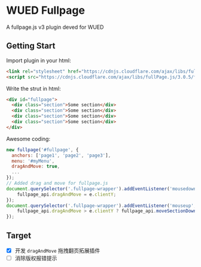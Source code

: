 # WUED Fullpage

A fullpage.js v3 plugin deved for WUED

## Getting Start

Import plugin in your html:

```html
<link rel="stylesheet" href="https://cdnjs.cloudflare.com/ajax/libs/fullPage.js/3.0.5/fullpage.min.css">
<script src="https://cdnjs.cloudflare.com/ajax/libs/fullPage.js/3.0.5/fullpage.min.js"></script>
```
Write the strut in html:

```html
<div id="fullpage">
  <div class="section">Some section</div>
  <div class="section">Some section</div>
  <div class="section">Some section</div>
  <div class="section">Some section</div>
</div>
```

Awesome coding:

```js
new fullpage('#fullpage', {
  anchors: ['page1', 'page2', 'page3'],
  menu: '#myMenu',
  dragAndMove: true,
  ...
});
// Added drag and move for fullpage.js
document.querySelector('.fullpage-wrapper').addEventListener('mousedown', function(e) {
    fullpage_api.dragAndMove = e.clientY;
});
document.querySelector('.fullpage-wrapper').addEventListener('mouseup', function(e) {
    fullpage_api.dragAndMove > e.clientY ? fullpage_api.moveSectionDown() : fullpage_api.moveSectionUp();
});
```

## Target

- [X] 开发 `dragAndMove` 拖拽翻页拓展插件 
- [ ] 消除版权报错提示
